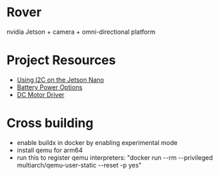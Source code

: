 # Rover
nvidia Jetson + camera + omni-directional platform

# Project Resources
* [Using I2C on the Jetson Nano](https://www.jetsonhacks.com/2019/07/22/jetson-nano-using-i2c/)
* [Battery Power Options](https://www.jetsonhacks.com/2021/07/16/nvidia-jetsons-on-battery-power/)
* [DC Motor Driver](https://www.adafruit.com/product/3243)

# Cross building
* enable buildx in docker by enabling experimental mode
* install qemu for arm64
* run this to register qemu interpreters: "docker run --rm --privileged multiarch/qemu-user-static --reset -p yes"
